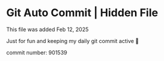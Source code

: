 # Git Auto Commit | Hidden File

This file was added Feb 12, 2025

Just for fun and keeping my daily git commit active 🤪

commit number: 901539
